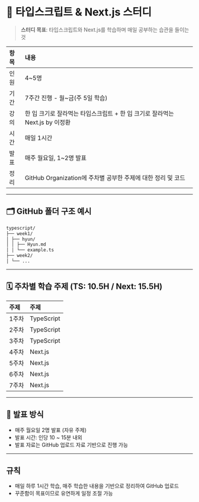 # 📘 **타입스크립트 & Next.js 스터디**

> **스터디 목표**: 타입스크립트와 Next.js를 학습하며 매일 공부하는 습관을 들이는 것

| 항목 | 내용                                                                         |
| :--- | :--------------------------------------------------------------------------- |
| 인원 | 4~5명                                                                        |
| 기간 | 7주간 진행 - 월~금(주 5일 학습)                                              |
| 강의 | 한 입 크기로 잘라먹는 타입스크립트 + 한 입 크기로 잘라먹는 Next.js by 이정환 |
| 시간 | 매일 1시간                                                                   |
| 발표 | 매주 월요일, 1~2명 발표                                                      |
| 정리 | GitHub Organization에 주차별 공부한 주제에 대한 정리 및 코드                 |

---

## 🗂️ GitHub 폴더 구조 예시

```bash
typescript/
├── week1/
│ ├── hyun/
│ │ ├── Hyun.md
│ │ └── example.ts
├── week2/
│ └── ...
```

---

## 🗓️ 주차별 학습 주제 (TS: 10.5H / Next: 15.5H)

| 주제  | 주제       |
| :---- | :--------- |
| 1주차 | TypeScript |
| 2주차 | TypeScript |
| 3주차 | TypeScript |
| 4주차 | Next.js    |
| 5주차 | Next.js    |
| 6주차 | Next.js    |
| 7주차 | Next.js    |

---

## 📣 발표 방식

- 매주 월요일 2명 발표 (자유 주제)
- 발표 시간: 인당 10 ~ 15분 내외
- 발표 자료는 GitHub 업로드 자료 기반으로 진행 가능

---

## 규칙

- 매일 하루 1시간 학습, 매주 학습한 내용을 기반으로 정리하여 GitHub 업로드
- 꾸준함이 목표이므로 유연하게 일정 조절 가능
